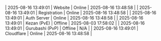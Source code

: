 | 2025-08-16 13:49:01 | Website | Online | 2025-08-16 13:48:58 |
| 2025-08-16 13:49:01 | Registration | Online | 2025-08-16 13:48:58 |
| 2025-08-16 13:49:01 | Auth Server | Online | 2025-08-16 13:48:58 |
| 2025-08-16 13:49:01 | Kezan (PvE) | Offline | 2025-08-03 17:58:02 |
| 2025-08-16 13:49:01 | Gurubashi (PvP) | Offline | N/A |
| 2025-08-16 13:49:01 | Cloudflare | Online | 2025-08-16 13:48:58 |

